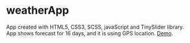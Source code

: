 # weatherApp
App created with HTML5, CSS3, SCSS, javaScript and TinySlider library.
App shows forecast for 16 days, and it is using GPS location.
[Demo](https://tomekxoxo.github.io/weatherApp/).
